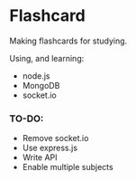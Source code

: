 Flashcard
=========
Making flashcards for studying.

Using, and learning:
- node.js
- MongoDB
- socket.io

### TO-DO:
- Remove socket.io
- Use express.js
- Write API
- Enable multiple subjects

